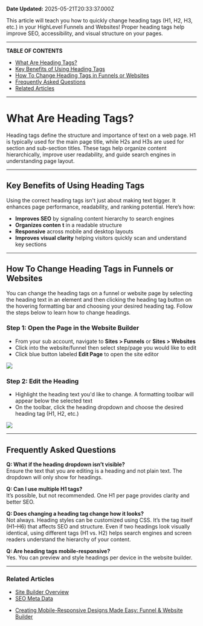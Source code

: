 **Date Updated:** 2025-05-21T20:33:37.000Z

This article will teach you how to quickly change heading tags (H1, H2, H3, etc.) in your HighLevel Funnels and Websites! Proper heading tags help improve SEO, accessibility, and visual structure on your pages.

---

**TABLE OF CONTENTS**

* [What Are Heading Tags?](#What-Are-Heading-Tags?)
* [Key Benefits of Using Heading Tags](#Key-Benefits-of-Using-Heading-Tags)
* [How To Change Heading Tags in Funnels or Websites](#How-To-Change-Heading-Tags-in-Funnels-or-Websites)
* [Frequently Asked Questions](#Frequently-Asked-Questions)
* [Related Articles](#Related-Articles)

---

# **What Are Heading Tags?**

  
Heading tags define the structure and importance of text on a web page. H1 is typically used for the main page title, while H2s and H3s are used for section and sub-section titles. These tags help organize content hierarchically, improve user readability, and guide search engines in understanding page layout.

---

## **Key Benefits of Using Heading Tags**

  
Using the correct heading tags isn't just about making text bigger. It enhances page performance, readability, and ranking potential. Here’s how:

  
* **Improves SEO** by signaling content hierarchy to search engines
* **Organizes conten** **t** in a readable structure
* **Responsive** across mobile and desktop layouts
* **Improves visual clarity** helping visitors quickly scan and understand key sections

---

## **How To Change Heading Tags in Funnels or Websites**

  
You can change the heading tags on a funnel or website page by selecting the heading text in an element and then clicking the heading tag button on the hovering formatting bar and choosing your desired heading tag. Follow the steps below to learn how to change headings.

###   

### **Step 1:** **Open the Page in the Website Builder**

  
* From your sub account, navigate to **Sites > Funnels** or **Sites > Websites**
* Click into the website/funnel then select step/page you would like to edit
* Click blue button labeled **Edit Page** to open the site editor

![](https://s3.amazonaws.com/cdn.freshdesk.com/data/helpdesk/attachments/production/155047013576/original/rfJRkKw7wk7SLB9oC7Fsi6Bwd3yf-Hi23g.png?1747839791)

###   

  
### **Step 2:** **Edit the Heading**

  
* Highlight the heading text you'd like to change. A formatting toolbar will appear below the selected text
* On the toolbar, click the heading dropdown and choose the desired heading tag (H1, H2, etc.)

  
![](https://s3.amazonaws.com/cdn.freshdesk.com/data/helpdesk/attachments/production/155046959427/original/UtK-RSNcVXPd8gUpJOkTLPUenmQAX0o98w.png?1747777804)

---

## **Frequently Asked Questions**

  
**Q: What if the heading dropdown isn’t visible?**  
Ensure the text that you are editing is a heading and not plain text. The dropdown will only show for headings.  
  
**Q: Can I use multiple H1 tags?**  
It’s possible, but not recommended. One H1 per page provides clarity and better SEO.

  
**Q: Does changing a heading tag change how it looks?**  
Not always. Heading styles can be customized using CSS. It’s the tag itself (H1–H6) that affects SEO and structure. Even if two headings look visually identical, using different tags (H1 vs. H2) helps search engines and screen readers understand the hierarchy of your content.

**Q: Are heading tags mobile-responsive?**  
Yes. You can preview and style headings per device in the website builder.

---

### **Related Articles**

  
* [Site Builder Overview](https://help.gohighlevel.com/en/support/solutions/articles/155000001633)
* [SEO Meta Data](https://help.gohighlevel.com/en/support/solutions/articles/48000980312)  
    
[](https://help.gohighlevel.com/en/support/solutions/articles/155000001482)
* [Creating Mobile-Responsive Designs Made Easy: Funnel & Website Builder](https://help.gohighlevel.com/en/support/solutions/articles/155000001482)